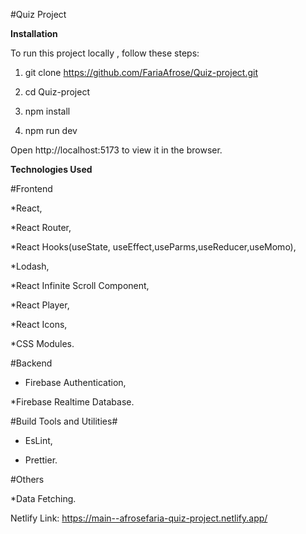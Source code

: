 #Quiz Project

**Installation**

To run this project locally , follow these steps:

1. git clone https://github.com/FariaAfrose/Quiz-project.git

2. cd Quiz-project

3. npm install

4. npm run dev

Open http://localhost:5173 to view it in the browser.

**Technologies Used**

#Frontend

  *React,
  
  *React Router,
  
  *React Hooks(useState, useEffect,useParms,useReducer,useMomo),
  
   *Lodash,
   
   *React Infinite Scroll Component,
   
   *React Player,
   
   *React Icons,
   
   *CSS Modules.

#Backend

 * Firebase Authentication,
   
  *Firebase Realtime Database.

#Build Tools and Utilities#

  * EsLint,
    
  * Prettier.

#Others

  *Data Fetching.

Netlify Link:  https://main--afrosefaria-quiz-project.netlify.app/
